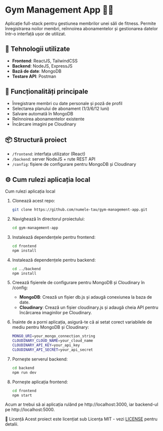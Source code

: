 # Gym Management App 🏋️‍♂️

Aplicație full-stack pentru gestiunea membrilor unei săli de fitness. Permite înregistrarea noilor membri, reînnoirea abonamentelor și gestionarea datelor într-o interfață ușor de utilizat.

## 🧰 Tehnologii utilizate

- **Frontend**: ReactJS, TailwindCSS
- **Backend**: NodeJS, ExpressJS
- **Bază de date**: MongoDB
- **Testare API**: Postman

## 🔑 Funcționalități principale

- Înregistrare membri cu date personale și poză de profil
- Selectarea planului de abonament (1/3/6/12 luni)
- Salvare automată în MongoDB
- Reînnoirea abonamentelor existente
- Încărcare imagini pe Cloudinary

## 📦 Structură proiect

- `/frontend`: interfața utilizator (React)
- `/backend`: server NodeJS + rute REST API
- `/config`: fișiere de configurare pentru MongoDB și Cloudinary

## ⚙️ Cum rulezi aplicația local

Cum rulezi aplicația local

1. Clonează acest repo:
   ```bash
   git clone https://github.com/numele-tau/gym-management-app.git
   ```

2. Navighează în directorul proiectului:
   ```bash
   cd gym-management-app
   ```

3. Instalează dependențele pentru frontend:
   ```bash
   cd frontend
   npm install
   ```

4. Instalează dependențele pentru backend:
   ```bash
   cd ../backend
   npm install
   ```

5. Creează fișierele de configurare pentru MongoDB și Cloudinary în /config:
   - **MongoDB**: Crează un fișier db.js și adaugă conexiunea la baza de date.
   - **Cloudinary**: Crează un fișier cloudinary.js și adaugă cheia API pentru încărcarea imaginilor pe Cloudinary.

6. Înainte de a porni aplicația, asigură-te că ai setat corect variabilele de mediu pentru MongoDB și Cloudinary:
   ```bash
   MONGO_URI=your_mongo_connection_string
   CLOUDINARY_CLOUD_NAME=your_cloud_name
   CLOUDINARY_API_KEY=your_api_key
   CLOUDINARY_API_SECRET=your_api_secret
   ```

7. Pornește serverul backend:
   ```bash
   cd backend
   npm run dev
   ```

8. Pornește aplicația frontend:
   ```bash
   cd frontend
   npm start
   ```

Acum ar trebui să ai aplicația rulând pe http://localhost:3000, iar backend-ul pe http://localhost:5000.

📝 Licență
Acest proiect este licențiat sub Licența MIT - vezi [LICENSE](LICENSE) pentru detalii.
